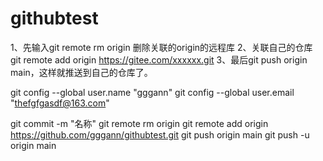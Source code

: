 # githubtest

1、先输入git remote rm origin 删除关联的origin的远程库
2、关联自己的仓库 git remote add origin https://gitee.com/xxxxxx.git
3、最后git push origin main，这样就推送到自己的仓库了。


git config --global user.name "gggann"
git config --global user.email "thefgfgasdf@163.com"

git commit -m "名称"
git remote rm origin
git remote add origin https://github.com/gggann/githubtest.git
git push origin main
git push -u origin main
